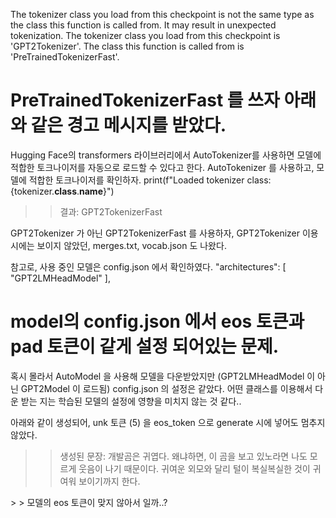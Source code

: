 The tokenizer class you load from this checkpoint is not the same type as the class this function is called from. It may result in unexpected tokenization. 
The tokenizer class you load from this checkpoint is 'GPT2Tokenizer'. 
The class this function is called from is 'PreTrainedTokenizerFast'.


# PreTrainedTokenizerFast 를 쓰자 아래와 같은 경고 메시지를 받았다.
Hugging Face의 transformers 라이브러리에서 AutoTokenizer를 사용하면 
모델에 적합한 토크나이저를 자동으로 로드할 수 있다고 한다.
AutoTokenizer 를 사용하고, 모델에 적합한 토크나이저를 확인하자.
print(f"Loaded tokenizer class: {tokenizer.__class__.__name__}")
>> 결과: GPT2TokenizerFast

GPT2Tokenizer 가 아닌 GPT2TokenizerFast 를 사용하자,
GPT2Tokenizer 이용시에는 보이지 않았던, merges.txt, vocab.json 도 나왔다.

참고로, 사용 중인 모델은
config.json 에서 확인하였다.
"architectures": [
    "GPT2LMHeadModel"
],

# model의 config.json 에서 eos 토큰과 pad 토큰이 같게 설정 되어있는 문제.
혹시 몰라서 AutoModel 을 사용해 모델을 다운받았지만 (GPT2LMHeadModel 이 아닌 GPT2Model 이 로드됨)
config.json 의 설정은 같았다. 
어떤 클래스를 이용해서 다운 받는 지는 학습된 모델의 설정에 영향을 미치지 않는 것 같다..

아래와 같이 생성되어, unk 토큰 (5) 을 eos_token 으로 generate 시에 넣어도 멈추지 않았다.
>> 생성된 문장:
>  개발곰은 귀엽다. 왜냐하면, 이 곰을 보고 있노라면 나도 모르게 웃음이 나기 때문이다. 귀여운 외모와 달리 털이 복실복실한 것이 귀여워 보이기까지 한다. 
 <unk>
> 
> 모델의 eos 토큰이 맞지 않아서 일까..?
